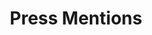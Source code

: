---
layout: press-index
permalink: /press/index.html
title: Press Mentions
tagline: Times When Things I Said Were Printed on Paper (or not)
tags: [blog, graphic design]
image:
  feature: map.png
---